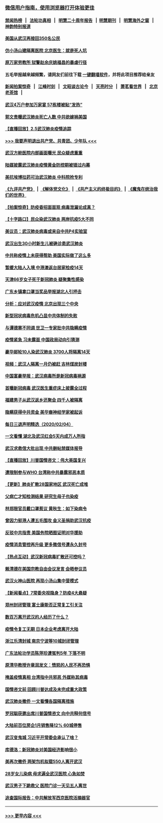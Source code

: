 ### [微信用户指南，使用浏览器打开体验更佳](https://github.com/gfw-breaker/banned-news1/blob/master/indexes/wechat-guide.md?t=0)
#### [禁闻热榜](热点新闻.md?t=0)  &nbsp;&nbsp;|&nbsp;&nbsp; [法轮功真相](https://github.com/gfw-breaker/truth/blob/master/README.md?t=0) &nbsp;&nbsp;|&nbsp;&nbsp; [明慧二十周年报告](https://github.com/gfw-breaker/mh-reports/blob/master/README.md?t=0) &nbsp;&nbsp;|&nbsp;&nbsp;[明慧期刊](https://github.com/gfw-breaker/mh-qikan) &nbsp;&nbsp;|&nbsp;&nbsp; [明慧海外之窗](https://github.com/gfw-breaker/mh-news/blob/master/README.md?t=0) &nbsp;&nbsp;|&nbsp;&nbsp; [神韵特别报道](https://github.com/gfw-breaker/mh-news/blob/master/shenyun.md?t=0)
#### [美国从武汉再接回350名公民](../pages/nsc413/n11846705.md?t=02060022) 
#### [仿小汤山建隔离医院 北京医生：就是死人坑](../pages/nsc413/n11846692.md?t=02060022) 
#### [原万家劳教所 狱警赵余庆姚福昌的暴虐行径](../pages/nsc413/n11844582.md?t=02060022) 
#### 五毛举报越来越频繁，请网友们前往下载 [一键翻墙软件](https://github.com/gfw-breaker/ssr-accounts)，并将此项目推荐给亲友
#### [新闻拍案惊奇](https://github.com/gfw-breaker/banned-news1/blob/master/pages/link4.md) &nbsp;&nbsp;|&nbsp;&nbsp; [江峰时刻](https://github.com/gfw-breaker/banned-news1/blob/master/pages/link4.md) &nbsp;&nbsp;|&nbsp;&nbsp; [文昭谈古论今](https://github.com/gfw-breaker/banned-news1/blob/master/pages/link4.md) &nbsp;&nbsp;|&nbsp;&nbsp; [天亮时分](https://github.com/gfw-breaker/banned-news1/blob/master/pages/link4.md) &nbsp;&nbsp;|&nbsp;&nbsp; [萧茗看世界](https://github.com/gfw-breaker/banned-news1/blob/master/pages/link4.md) &nbsp;&nbsp;|&nbsp;&nbsp; [北京老茶馆](https://github.com/gfw-breaker/banned-news1/blob/master/pages/link4.md) &nbsp;&nbsp;|&nbsp;&nbsp; 
#### [武汉4万户参加万家宴 57栋楼被贴“发热”](../pages/nsc413/n11846074.md?t=02060022) 
#### [郭文贵曝武汉肺炎死亡人数 中共欲嫁祸美国](../pages/nsc413/n11846240.md?t=02060022) 
#### [【直播回放】2.5武汉肺炎疫情追踪](../pages/nsc413/n11846437.md?t=02060022) 
#### [>>> 我要声明退出共产党、共青团、少年队 <<<](https://github.com/begood0513/goodnews/blob/master/quit/letter.md) 
#### [武汉方舱医院内部画面曝光 民众疑虑重重](../pages/nsc413/n11846442.md?t=02060022) 
#### [陆媒披露武汉肺炎疫情黄金防控期被错过内幕](../pages/nsc413/n11846413.md?t=02060022) 
#### [美抗埃博拉药可治武汉肺炎 中科院抢专利](../pages/nsc413/n11846409.md?t=02060022) 
#### [《九评共产党》](https://github.com/begood0513/9ping.md/blob/master/README.md) &nbsp;|&nbsp; [《解体党文化》](../../../../jtdwh.md/blob/master/README.md)  &nbsp;|&nbsp; [《共产主义的终极目的》](../../../../gczydzjmd.md/blob/master/README.md) &nbsp;|&nbsp; [《魔鬼在统治我们的世界》](../../../../mgztzwmdsj.md/blob/master/README.md) 
#### [【拍案惊奇】防疫昏招面面观 病毒泄漏论成真？](../pages/nsc413/n11845382.md?t=02060022) 
#### [【十字路口】民众染武汉肺炎 两岸抗疫5大不同](../pages/nsc413/n11845264.md?t=02060022) 
#### [美议员：武汉肺炎病毒或来自中共P4实验室](../pages/nsc413/n11846043.md?t=02060022) 
#### [武汉出生30小时新生儿被确诊患武汉肺炎](../pages/nsc413/n11846307.md?t=02060022) 
#### [中共称疫情上未获得帮助 美国实际做了这么多](../pages/nsc413/n11846008.md?t=02060022) 
#### [暂缓大陆人入境 中港澳返台居家检疫14天](../pages/nsc413/n11845862.md?t=02060022) 
#### [天津66岁女子死于新冠肺炎 疑聚集性感染](../pages/nsc413/n11845909.md?t=02060022) 
#### [广东乡镇拿口罩当奖品举报湖北人引抨击](../pages/nsc413/n11845622.md?t=02060022) 
#### [分析：应对武汉疫情 北京出现三个中央](../pages/nsc413/n11845850.md?t=02060022) 
#### [新型冠状病毒危机凸显中共体制的失败](../pages/nsc413/n11844970.md?t=02060022) 
#### [与谭德塞不同调 世卫一专家批中共隐瞒疫情](../pages/nsc413/n11845278.md?t=02060022) 
#### [疫情紧急 习未露面 中国政局动向引猜测](../pages/nsc413/n11845224.md?t=02060022) 
#### [豪华邮轮10人染武汉肺炎 3700人将隔离14天](../pages/nsc413/n11845543.md?t=02060022) 
#### [视频：武汉人隔离一月仍被赶 吉林煤炭封楼](../pages/nsc413/n11845570.md?t=02060022) 
#### [中国富豪举报：武汉病毒所是新冠病毒祸源](../pages/nsc413/n11844943.md?t=02060022) 
#### [首曝新冠病毒 武汉医生重症床上披露全过程](../pages/nsc413/n11845150.md?t=02060022) 
#### [福建男子从武汉返乡还聚会 四千人被隔离](../pages/nsc413/n11845352.md?t=02060022) 
#### [隐瞒获得中共资金 美华裔神经学家被起诉](../pages/nsc413/n11844879.md?t=02060022) 
#### [每日三退声明精选（2020/02/04）](../pages/nsc413/n11845335.md?t=02060022) 
#### [一文看懂 湖北及武汉红会5天内成万人所指](../pages/nsc413/n11844315.md?t=02060022) 
#### [武汉求救信大批出现 中共删帖禁媒体报导](../pages/nsc413/n11845064.md?t=02060022) 
#### [【直播回放】川普国情咨文：伟大美国复兴](../pages/nsc413/n11842079.md?t=02060022) 
#### [遭限制参与WHO 台湾称中共暴露邪恶本质](../pages/nsc413/n11844351.md?t=02060022) 
#### [【更新】肺炎扩散28国家地区 武汉死亡成堆](../pages/nsc413/n11801312.md?t=02060022) 
#### [父病亡才知检测结果 研究生母子也染疫](../pages/nsc413/n11845059.md?t=02060022) 
#### [林郑限官员戴口罩惹议 黄秋生：如下染病令](../pages/nsc413/n11844529.md?t=02060022) 
#### [曾因力挺港人遭五毛围攻 金义圣捐助武汉抗疫](../pages/nsc413/n11844707.md?t=02060022) 
#### [反驳中共指责 美国务院晒图证明对华援助](../pages/nsc413/n11844859.md?t=02060022) 
#### [疫情消息管控再升级 更多微信号遭永久封号](../pages/nsc413/n11844902.md?t=02060022) 
#### [【热点互动】武汉新冠病毒扩散还可控吗？](../pages/nsc413/n11844750.md?t=02060022) 
#### [赖清德在美国宗教自由会议发言 会晤参议员](../pages/nsc413/n11844836.md?t=02060022) 
#### [武汉火神山医院 再现小汤山集中营模式](../pages/nsc413/n11844763.md?t=02060022) 
#### [【新闻看点】7常委央视隐身？防疫4大悬疑](../pages/nsc413/n11844611.md?t=02060022) 
#### [郑州封闭管理 富士康能否正常复工引关注](../pages/nsc413/n11844727.md?t=02060022) 
#### [数百万离开武汉的人经历了什么？](../pages/nsc413/n11844742.md?t=02060022) 
#### [疫情令复工无期  日本企业考虑离开大陆](../pages/nsc413/n11844585.md?t=02060022) 
#### [浙江乐清封城 南京宁波等10城封闭管理](../pages/nsc413/n11844464.md?t=02060022) 
#### [广东法轮功学员陈萍珍遭冤判5年 下落不明](../pages/nsc413/n11844088.md?t=02060022) 
#### [原清华教授许章润发文：愤怒的人民不再恐惧](../pages/nsc413/n11844347.md?t=02060022) 
#### [掩盖疫情真相 台湾指中共邪恶 外媒称其病毒](../pages/nsc413/n11844401.md?t=02060022) 
#### [国情咨文前 回顾川普达成及未完成重大政策](../pages/nsc413/n11844581.md?t=02060022) 
#### [武汉肺炎撤侨 一文看懂各国隔离措施](../pages/nsc413/n11844216.md?t=02060022) 
#### [罗冠聪获邀出席川普国情咨文 向中共释何信号](../pages/nsc413/n11844355.md?t=02060022) 
#### [大陆前百位房企1月销售降12% 60城停售](../pages/nsc413/n11844398.md?t=02060022) 
#### [武汉变鬼城 习近平开常委会承认了啥？](../pages/nsc413/n11844218.md?t=02060022) 
#### [库德洛：新冠肺炎对美国经济影响很小](../pages/nsc413/n11844418.md?t=02060022) 
#### [美再次撤侨 两架包机拟载550人离开武汉](../pages/nsc413/n11844407.md?t=02060022) 
#### [28岁女儿染病 母求遍全武汉医院 心急如焚](../pages/nsc413/n11844302.md?t=02060022) 
#### [武汉男子下跪救父 医院门诊一天见五人离世](../pages/nsc413/n11844073.md?t=02060022) 
#### [追查国际报告：中共解放军西京医院活摘器官](../pages/nsc413/n11838359.md?t=02060022) 

----
#### [ >>> 更早内容 <<< ](../indexes/nsc413-earlier.md)
